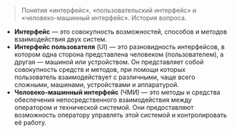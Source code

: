 > Понятия «интерфейс», «пользовательский интерфейс» и «человеко-машинный интерфейс». История вопроса.

- **Интерфейс** — это совокупность возможностей, способов и методов взаимодействия двух систем.
- **Интерфейс пользователя** (UI) — это разновидность интерфейсов, в котором одна сторона представлена человеком (пользователем), а другая — машиной или устройством. Он представляет собой совокупность средств и методов, при помощи которых пользователь взаимодействует с различными, чаще всего сложными, машинами, устройствами и аппаратурой.
- **Человеко-машинный интерфейс** (ЧМИ) — это методы и средства обеспечения непосредственного взаимодействия между оператором и технической системой. Они предоставляют возможность оператору управлять этой системой и контролировать её работу.